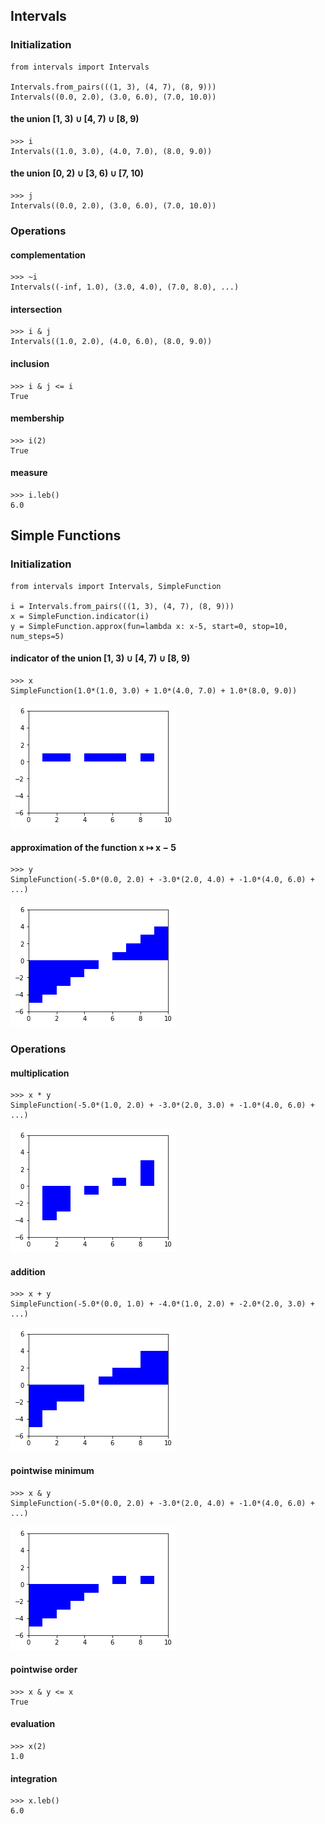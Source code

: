 
## Intervals
### Initialization
```
from intervals import Intervals

Intervals.from_pairs(((1, 3), (4, 7), (8, 9)))
Intervals((0.0, 2.0), (3.0, 6.0), (7.0, 10.0))
```
#### the union [1, 3) ∪ [4, 7) ∪ [8, 9)
```
>>> i
Intervals((1.0, 3.0), (4.0, 7.0), (8.0, 9.0))
```
#### the union [0, 2) ∪ [3, 6) ∪ [7, 10)
```
>>> j
Intervals((0.0, 2.0), (3.0, 6.0), (7.0, 10.0))

```
### Operations
#### complementation
```
>>> ~i
Intervals((-inf, 1.0), (3.0, 4.0), (7.0, 8.0), ...)
```
#### intersection
```
>>> i & j
Intervals((1.0, 2.0), (4.0, 6.0), (8.0, 9.0))
```
#### inclusion
```
>>> i & j <= i
True
```
#### membership
```
>>> i(2)
True
```
#### measure
```
>>> i.leb()
6.0
```
## Simple Functions
### Initialization
```
from intervals import Intervals, SimpleFunction

i = Intervals.from_pairs(((1, 3), (4, 7), (8, 9)))
x = SimpleFunction.indicator(i)
y = SimpleFunction.approx(fun=lambda x: x-5, start=0, stop=10, num_steps=5)
```
#### indicator of the union [1, 3) ∪ [4, 7) ∪ [8, 9)
```
>>> x
SimpleFunction(1.0*(1.0, 3.0) + 1.0*(4.0, 7.0) + 1.0*(8.0, 9.0))
```

![x](x.png)
#### approximation of the function x ↦ x − 5
```
>>> y
SimpleFunction(-5.0*(0.0, 2.0) + -3.0*(2.0, 4.0) + -1.0*(4.0, 6.0) + ...)
```
![y](y.png)
### Operations
#### multiplication
```
>>> x * y
SimpleFunction(-5.0*(1.0, 2.0) + -3.0*(2.0, 3.0) + -1.0*(4.0, 6.0) + ...)
```
![multiplication](mul.png)
#### addition
```
>>> x + y
SimpleFunction(-5.0*(0.0, 1.0) + -4.0*(1.0, 2.0) + -2.0*(2.0, 3.0) + ...)
```
![addition](add.png)
#### pointwise minimum
```
>>> x & y
SimpleFunction(-5.0*(0.0, 2.0) + -3.0*(2.0, 4.0) + -1.0*(4.0, 6.0) + ...)
```
![pointwise minimum](min.png)
#### pointwise order
```
>>> x & y <= x
True
```
#### evaluation
```
>>> x(2)
1.0
```
#### integration
```
>>> x.leb()
6.0
```

